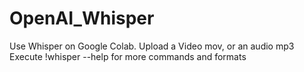 # OpenAI_Whisper
Use Whisper on Google Colab.
Upload a Video mov, or an audio mp3
Execute !whisper --help for more commands and formats
